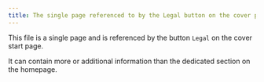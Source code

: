 ```yaml
---
title: The single page referenced to by the Legal button on the cover page
---
```

This file is a single page and is referenced by the button `Legal` on the cover start page.

It can contain more or additional information than the dedicated section on the homepage.
